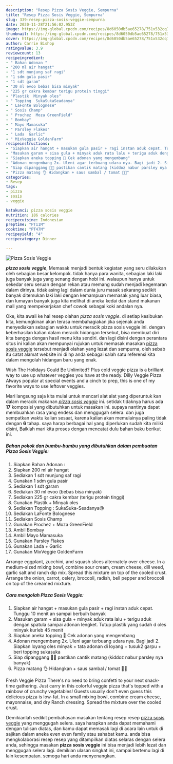 ```yaml
---
description: "Resep Pizza Sosis Veggie, Sempurna"
title: "Resep Pizza Sosis Veggie, Sempurna"
slug: 339-resep-pizza-sosis-veggie-sempurna
date: 2020-11-28T21:56:02.953Z
image: https://img-global.cpcdn.com/recipes/8d6050db5ae65278/751x532cq70/pizza-sosis-veggie-foto-resep-utama.jpg
thumbnail: https://img-global.cpcdn.com/recipes/8d6050db5ae65278/751x532cq70/pizza-sosis-veggie-foto-resep-utama.jpg
cover: https://img-global.cpcdn.com/recipes/8d6050db5ae65278/751x532cq70/pizza-sosis-veggie-foto-resep-utama.jpg
author: Carrie Bishop
ratingvalue: 3.9
reviewcount: 13
recipeingredient:
- " Bahan Adonan "
- "200 ml air hangat"
- "1 sdt munjung saf ragi"
- "1 sdm gula pasir"
- "1 sdt garam"
- "30 ml evoo bebas bisa minyak"
- "225 gr cakra kembar terigu protein tinggi"
- "Plastik  Minyak oles"
- " Topping  SukaSukaSeadanya"
- " LaFonte Bolognese"
- " Sosis Champ"
- " Prochez  Moza GreenField"
- " Bombay"
- " Mayo Mamasuka"
- " Parsley Flakes"
- " Lada  Garlic"
- " MixVeggie GoldenFarm"
recipeinstructions:
- "Siapkan air hangat + masukan gula pasir + ragi instan aduk cepat. Tunggu 10 menit an sampai berbuih banyak"
- "Masukan garam + sisa gula + minyak aduk rata lalu + terigu aduk dengan spatula sampai adonan lengket. Tutup plastik yang sudah d oles minyak kurleb 45 menit"
- "Siapkan aneka topping 🤩 Cek adonan yang mengembang"
- "Adonan mengembang 2x. Uleni agar terbuang udara nya. Bagi jadi 2. Siapkan loyang oles minyak + tata adonan di loyang + tusuk2 garpu + beri topping sukasuka"
- "Siap dipanggang 🍕🍕 pastikan cantik matang (kiddoz nabur parsley nya banyak)"
- "Pizza matang 👌 Hidangkan + saus sambal / tomat 💖😍"
categories:
- Resep
tags:
- pizza
- sosis
- veggie

katakunci: pizza sosis veggie 
nutrition: 186 calories
recipecuisine: Indonesian
preptime: "PT11M"
cooktime: "PT47M"
recipeyield: "4"
recipecategory: Dinner

---
```



![Pizza Sosis Veggie](https://img-global.cpcdn.com/recipes/8d6050db5ae65278/751x532cq70/pizza-sosis-veggie-foto-resep-utama.jpg)

<b><i>pizza sosis veggie</i></b>, Memasak menjadi bentuk kegiatan yang seru dilakukan oleh sebagian besar kelompok. tidak hanya para wanita, sebagian laki laki juga banyak juga yang senang dengan hobi ini. walaupun hanya untuk sekedar seru seruan dengan rekan atau memang sudah menjadi kegemaran dalam dirinya. tidak asing lagi dalam dunia juru masak sekarang sedikit banyak ditemukan laki laki dengan kemampuan memasak yang luar biasa, dan lumayan banyak juga kita melihat di aneka kedai dan stand makanan mall yang mempekerjakan chef cowok sebagai koki andalan nya.

Oke, kita awali ke hal resep olahan <i>pizza sosis veggie</i>. di setiap kesibukan kita, kemungkinan akan terasa membahagiakan jika sejenak anda menyediakan sebagian waktu untuk meracik pizza sosis veggie ini. dengan keberhasilan kalian dalam meracik hidangan tersebut, bisa membuat diri kita bangga dengan hasil menu kita sendiri. dan lagi disini dengan perantara situs ini kalian akan mempunyai rujukan untuk memasak masakan <u>pizza sosis veggie</u> tersebut menjadi olahan yang lezat dan sempurna, oleh sebab itu catat alamat website ini di hp anda sebagai salah satu referensi kita dalam mengolah hidangan baru yang enak.

Wish The Holidays Could Be Unlimited? Plus cold veggie pizza is a brilliant way to use up whatever veggies you have at the ready. Dilly Veggie Pizza Always popular at special events and a cinch to prep, this is one of my favorite ways to use leftover veggies.


Mari langsung saja kita mulai untuk mencari alat alat yang diperuntuk kan dalam meracik makanan <u><i>pizza sosis veggie</i></u> ini. setidak tidaknya harus ada <b>17</b> komposisi yang dibutuhkan untuk masakan ini. supaya nantinya dapat membuahkan rasa yang endess dan menggugah selera. dan juga sempatkan waktu kalian sesaat, karena kalian akan memulainya paling tidak dengan <b>6</b> tahap. saya harap berbagai hal yang diperlukan sudah kita miliki disini, Baiklah mari kita proses dengan mencatat dulu bahan baku berikut ini.

<!--inarticleads1-->

##### Bahan pokok dan bumbu-bumbu yang dibutuhkan dalam pembuatan Pizza Sosis Veggie:

1. Siapkan  Bahan Adonan :
1. Siapkan 200 ml air hangat
1. Sediakan 1 sdt munjung saf ragi
1. Gunakan 1 sdm gula pasir
1. Sediakan 1 sdt garam
1. Sediakan 30 ml evoo (bebas bisa minyak)
1. Sediakan 225 gr cakra kembar (terigu protein tinggi)
1. Gunakan Plastik + Minyak oles
1. Sediakan  Topping : SukaSuka-Seadanya😘
1. Sediakan  LaFonte Bolognese
1. Sediakan  Sosis Champ
1. Gunakan  Prochez + Moza GreenField
1. Ambil  Bombay
1. Ambil  Mayo Mamasuka
1. Gunakan  Parsley Flakes
1. Gunakan  Lada + Garlic
1. Gunakan  MixVeggie GoldenFarm


Arrange eggplant, zucchini, and squash slices alternately over cheese. In a medium-sized mixing bowl, combine sour cream, cream cheese, dill weed, garlic salt and ranch dip mix. Spread this mixture on top of the cooled crust. Arrange the onion, carrot, celery, broccoli, radish, bell pepper and broccoli on top of the creamed mixture. 

<!--inarticleads2-->

##### Cara mengolah Pizza Sosis Veggie:

1. Siapkan air hangat + masukan gula pasir + ragi instan aduk cepat. Tunggu 10 menit an sampai berbuih banyak
1. Masukan garam + sisa gula + minyak aduk rata lalu + terigu aduk dengan spatula sampai adonan lengket. Tutup plastik yang sudah d oles minyak kurleb 45 menit
1. Siapkan aneka topping 🤩 Cek adonan yang mengembang
1. Adonan mengembang 2x. Uleni agar terbuang udara nya. Bagi jadi 2. Siapkan loyang oles minyak + tata adonan di loyang + tusuk2 garpu + beri topping sukasuka
1. Siap dipanggang 🍕🍕 pastikan cantik matang (kiddoz nabur parsley nya banyak)
1. Pizza matang 👌 Hidangkan + saus sambal / tomat 💖😍


Fresh Veggie Pizza There&#39;s no need to bring confetti to your next snack-time gathering. Just carry in this colorful veggie pizza that&#39;s topped with a rainbow of crunchy vegetables! Guests usually don&#39;t even guess this delicious pizza is low-fat. In a small mixing bowl, combine cream cheese, mayonnaise, and dry Ranch dressing. Spread the mixture over the cooled crust. 

Demikianlah sedikit pembahasan masakan tentang resep resep <u>pizza sosis veggie</u> yang menggugah selera. saya harapkan anda dapat memahami dengan tulisan diatas, dan kamu dapat memasak lagi di acara lain untuk di sajikan dalam aneka even even family atau sahabat kamu. anda bisa mengkolaborasi resep resep yang ditampilkan diatas selaras dengan selera anda, sehingga masakan <b>pizza sosis veggie</b> ini bisa menjadi lebih lezat dan menggugah selera lagi. demikian ulasan singkat ini, sampai bertemu lagi di lain kesempatan. semoga hari anda menyenangkan.
